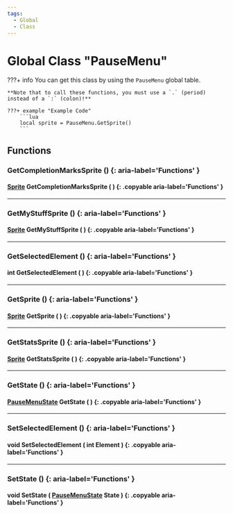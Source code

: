 ```yaml
---
tags:
  - Global
  - Class
---
```

# Global Class "PauseMenu"

???+ info
    You can get this class by using the `PauseMenu` global table.

    **Note that to call these functions, you must use a `.` (period) instead of a `:` (colon)!**
    
    ???+ example "Example Code"
        ```lua
        local sprite = PauseMenu.GetSprite()
        ```

## Functions

### GetCompletionMarksSprite () {: aria-label='Functions' }
#### [Sprite](../Sprite.md) GetCompletionMarksSprite ( ) {: .copyable aria-label='Functions' }

___
### GetMyStuffSprite () {: aria-label='Functions' }
#### [Sprite](../Sprite.md) GetMyStuffSprite ( ) {: .copyable aria-label='Functions' }

___
### GetSelectedElement () {: aria-label='Functions' }
#### int GetSelectedElement ( ) {: .copyable aria-label='Functions' }

___
### GetSprite () {: aria-label='Functions' }
#### [Sprite](../Sprite.md) GetSprite ( ) {: .copyable aria-label='Functions' }

___
### GetStatsSprite () {: aria-label='Functions' }
#### [Sprite](../Sprite.md) GetStatsSprite ( ) {: .copyable aria-label='Functions' }

___
### GetState () {: aria-label='Functions' }
#### [PauseMenuState](../enums/PauseMenuStates.md) GetState ( ) {: .copyable aria-label='Functions' }

___
### SetSelectedElement () {: aria-label='Functions' }
#### void SetSelectedElement ( int Element ) {: .copyable aria-label='Functions' }

___
### SetState () {: aria-label='Functions' }
#### void SetState ( [PauseMenuState](../enums/PauseMenuStates.md) State ) {: .copyable aria-label='Functions' }